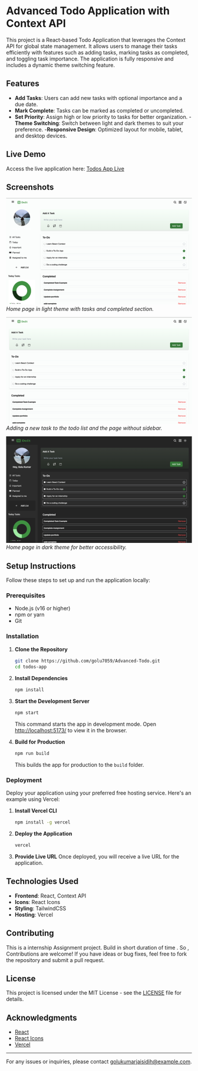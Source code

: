 # Advanced Todo Application with Context API

This project is a React-based Todo Application that leverages the Context API for global state management. It allows users to manage their tasks efficiently with features such as adding tasks, marking tasks as completed, and toggling task importance. The application is fully responsive and includes a dynamic theme switching feature.

## Features

- **Add Tasks**: Users can add new tasks with optional importance and a due date.
- **Mark Complete**: Tasks can be marked as completed or uncompleted.
- **Set Priority**: Assign high or low priority to tasks for better organization.
-**Theme Switching**: Switch between light and dark themes to suit your preference.
-**Responsive Design**: Optimized layout for mobile, tablet, and desktop devices.

## Live Demo

Access the live application here: [Todos App Live](https://todo-chi-ivory.vercel.app/)

## Screenshots

![darkThemeScreenshot.png](https://raw.githubusercontent.com/golu7059/Advanced-Todo/main/public/lightThemeScreenshot.png)
*Home page in light theme with tasks and completed section.*

![Adding a Task](https://raw.githubusercontent.com/golu7059/Advanced-Todo/main/public/withoutSideBar.png)
*Adding a new task to the todo list and the page without sidebar.*

![Home Page - Dark Theme](https://raw.githubusercontent.com/golu7059/Advanced-Todo/main/public/darkThemeScreenshot.png)
*Home page in dark theme for better accessibility.*

## Setup Instructions

Follow these steps to set up and run the application locally:

### Prerequisites

- Node.js (v16 or higher)
- npm or yarn
- Git

### Installation

1. **Clone the Repository**
   ```bash
   git clone https://github.com/golu7059/Advanced-Todo.git
   cd todos-app
   ```

2. **Install Dependencies**
   ```bash
   npm install
   ```

3. **Start the Development Server**
   ```bash
   npm start
   ```
   This command starts the app in development mode. Open [http://localhost:5173/](http://localhost:5173/) to view it in the browser.

4. **Build for Production**
   ```bash
   npm run build
   ```
   This builds the app for production to the `build` folder.

### Deployment

Deploy your application using your preferred free hosting service. Here's an example using Vercel:

1. **Install Vercel CLI**
   ```bash
   npm install -g vercel
   ```

2. **Deploy the Application**
   ```bash
   vercel
   ```

3. **Provide Live URL**
   Once deployed, you will receive a live URL for the application.

## Technologies Used

- **Frontend**: React, Context API
- **Icons**: React Icons
- **Styling**: TailwindCSS
- **Hosting**: Vercel

## Contributing

This is a internship Assignment project. Build in short duration of time . So , Contributions are welcome! If you have ideas or bug fixes, feel free to fork the repository and submit a pull request.

## License

This project is licensed under the MIT License - see the [LICENSE](LICENSE) file for details.

## Acknowledgments

- [React](https://reactjs.org/)
- [React Icons](https://react-icons.github.io/react-icons/)
- [Vercel](https://vercel.com/)

---

For any issues or inquiries, please contact [golukumarjaisidih@example.com](mailto:your-email@example.com).

